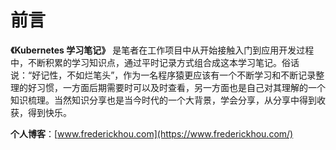 # 前言

 **《Kubernetes 学习笔记》** 是笔者在工作项目中从开始接触入门到应用开发过程中，不断积累的学习知识点，通过平时记录方式组合成这本学习笔记。俗话说：“好记性，不如烂笔头”，作为一名程序猿更应该有一个不断学习和不断记录整理的好习惯，一方面后期需要时可以及时查看，另一方面也是自己对其理解的一个知识梳理。当然知识分享也是当今时代的一个大背景，学会分享，从分享中得到收获，得到快乐。          

**个人博客**：[www.frederickhou.com](https://www.frederickhou.com/)
                            
